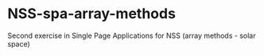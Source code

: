 # NSS-spa-array-methods
Second exercise in Single Page Applications for NSS (array methods - solar space)
